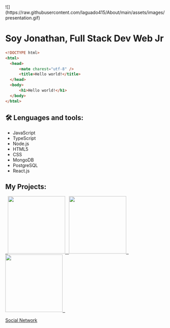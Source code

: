 <div aling="center">
![](https://raw.githubusercontent.com/laguado415/About/main/assets/images/presentation.gif)

  <h1>Soy Jonathan, Full Stack Dev Web Jr</h1>
  
  ```html
<!DOCTYPE html>
<html>
    <head>
        <mate charest="utf-8" />
        <title>Hello world!</title>
    </head>
    <body>
        <h1>Hello world!</h1>
    </body>
</html>
```

<h2> 🛠 Lenguages and tools:</h2>
<ul>
  <li>JavaScript</li>
  <li>TypeScript</li>
  <li>Node.js</li>
  <li>HTML5</li>
  <li>CSS</li>
  <li>MongoDB</li>
  <li>PostgreSQL</li>
  <li>React.js</li>
</ul>

<h2>My Projects:</h2>

<a href="https://github.com/llsonyll/social_network" target="_blank">
  &nbsp
  <img aling="center" src="https://raw.githubusercontent.com/laguado415/laguado415/main/assets/images/Socialn.png" width="180" height="180"/>
  &nbsp
  <img aling="center" src="https://res.cloudinary.com/dnur99s4h/image/upload/v1660628052/Socialn2_zgrabw.png" width="180" height="180"/>
  &nbsp
  <img aling="center" src="https://res.cloudinary.com/dnur99s4h/image/upload/v1660628053/socialn_cpaowu.png" width="180" height="180"/>
  &nbsp
</a>
<a href="https://www.socialn.me" target="_blank"><p>Social Network</p></a>
</div>
